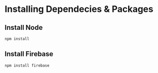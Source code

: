 # Installing Dependecies & Packages


## Install Node

```
npm install
```

## Install Firebase
```
npm install firebase
```
